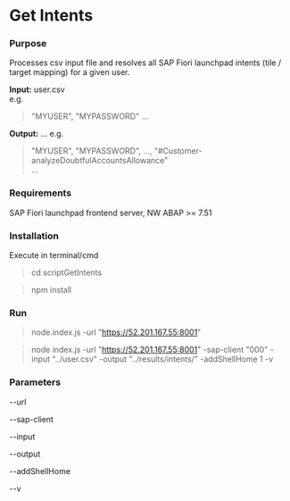 # Get Intents

### Purpose

Processes csv input file and resolves all SAP Fiori launchpad intents (tile / target mapping) for a given user.

**Input:** user.csv  
e.g.  
> "MYUSER", "MYPASSWORD"
> ...

**Output:** ... 
e.g.  
> "MYUSER", "MYPASSWORD", ..., "#Customer-analyzeDoubtfulAccountsAllowance"  
> ...

### Requirements

SAP Fiori launchpad frontend server, NW ABAP >= 7.51

### Installation

Execute in terminal/cmd

> cd scriptGetIntents

> npm install

### Run

> node.index.js -url "https://52.201.167.55:8001"

> node index.js -url "https://52.201.167.55:8001" -sap-client "000" -input "../user.csv" -output "../results/intents/" -addShellHome 1 -v

### Parameters

--url

--sap-client

--input

--output

--addShellHome

--v